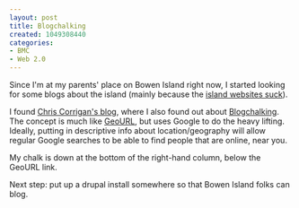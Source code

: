 ```yaml
--- 
layout: post
title: Blogchalking
created: 1049308440
categories: 
- BMC
- Web 2.0
---
```

Since I'm at my parents' place on Bowen Island right now, I started looking for some blogs about the island (mainly because the <a href="http://www.bowenisland.com">island websites suck</a>).

I found <a href="http://www.chriscorrigan.com/miscellany/bijournal/blogger.html">Chris Corrigan's blog</a>, where I also found out about <a href="http://www.blogchalking.tk/">Blogchalking</a>. The concept is much like <a href="http://www.geourl.org">GeoURL</a>, but uses Google to do the heavy lifting. Ideally, putting in descriptive info about location/geography will allow regular Google searches to be able to find people that are online, near you.

My chalk is down at the bottom of the right-hand column, below the GeoURL link.

Next step: put up a drupal install somewhere so that Bowen Island folks can blog.
